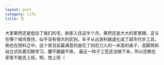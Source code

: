 ```yaml
---
layout: post
category: life
title: 宅
---
```


大家果然还是低估了我们的宅，新家入住这半个月，果然还是大大的家里蹲。这与在哪个城市居住，似乎没有很大的区别。车子从出游利器退化成了超市代步工具，倒也在预料之中。这个家目前最满意的是花了四百刀入的一米高的桌子，高脚凳和站立式轮着切换学习，腰不酸腿不疼。
最近一阵子工签还没搞下来，所以还赖在家里不能去上班。啊，想上班（



